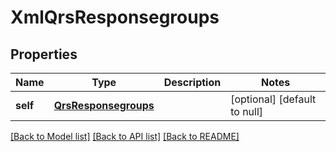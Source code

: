 # XmlQrsResponsegroups

## Properties
Name | Type | Description | Notes
------------ | ------------- | ------------- | -------------
**self** | [**QrsResponsegroups**](QrsResponsegroups.md) |  | [optional] [default to null]

[[Back to Model list]](../README.md#documentation-for-models) [[Back to API list]](../README.md#documentation-for-api-endpoints) [[Back to README]](../README.md)


